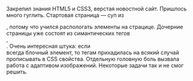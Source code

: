 Закрепил знания HTML5 и CSS3, верстая новостной сайт. Пришлось много гуглить. Стартовая страница — суп из <div>, потому что учился распологать элементы на страцице. Дочерние страницы уже состоят из симантических тегов <main>, <article>. Очень интересная штука: если <div> всегда блочный элемент, то тегам прихадилась на всякий случай прописывать в CSS свойства.
Отдельную головную боль вызвала работа с адаптивом изображений. Некоторые задачи так и не смог решить.
